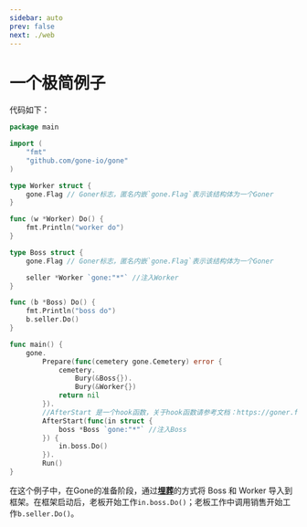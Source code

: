 ```yaml
---
sidebar: auto
prev: false
next: ./web
---
```


# 一个极简例子

代码如下：
```go
package main

import (
	"fmt"
	"github.com/gone-io/gone"
)

type Worker struct {
	gone.Flag // Goner标志，匿名内嵌`gone.Flag`表示该结构体为一个Goner
}

func (w *Worker) Do() {
	fmt.Println("worker do")
}

type Boss struct {
	gone.Flag // Goner标志，匿名内嵌`gone.Flag`表示该结构体为一个Goner

	seller *Worker `gone:"*"` //注入Worker
}

func (b *Boss) Do() {
	fmt.Println("boss do")
	b.seller.Do()
}

func main() {
	gone.
		Prepare(func(cemetery gone.Cemetery) error {
			cemetery.
				Bury(&Boss{}).
				Bury(&Worker{})
			return nil
		}).
		//AfterStart 是一个hook函数，关于hook函数请参考文档：https://goner.fun/zh/guide/hooks.html
		AfterStart(func(in struct {
			boss *Boss `gone:"*"` //注入Boss
		}) {
			in.boss.Do()
		}).
		Run()
}
```
在这个例子中，在Gone的准备阶段，通过[**埋葬**](http://localhost:8080/zh/guide/core-concept.html#bury-%E5%9F%8B%E8%91%AC)的方式将 Boss 和 Worker 导入到框架。在框架启动后，老板开始工作`in.boss.Do()`；老板工作中调用销售开始工作`b.seller.Do()`。